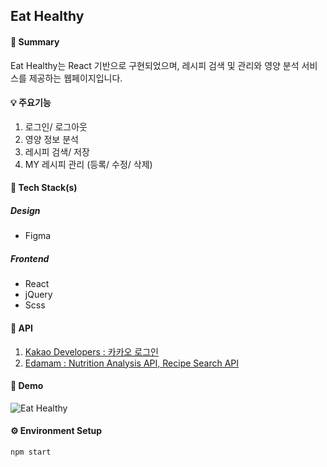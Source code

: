 ## Eat Healthy

#### 📌 Summary
Eat Healthy는 React 기반으로 구현되었으며, 
레시피 검색 및 관리와 영양 분석 서비스를 제공하는 웹페이지입니다.

#### 💡 주요기능
1. 로그인/ 로그아웃
2. 영양 정보 분석
3. 레시피 검색/ 저장
4. MY 레시피 관리 (등록/ 수정/ 삭제)

#### 🔨 Tech Stack(s)
##### Design
- Figma
##### Frontend
- React
- jQuery
- Scss

#### 🔎 API
1. [Kakao Developers : 카카오 로그인](https://developers.kakao.com/)
2. [Edamam : Nutrition Analysis API, Recipe Search API](https://www.edamam.com/)

#### 🔗 Demo
![Eat Healthy](https://savinpark.github.io/Eat-Healthy/)

#### ⚙️ Environment Setup
```
npm start
```